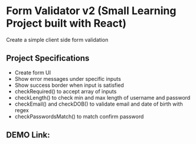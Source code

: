 # Form Validator v2 (Small Learning Project built with React)

Create a simple client side form validation

## Project Specifications

- Create form UI
- Show error messages under specific inputs
- Show success border when input is satisfied
- checkRequired() to accept array of inputs
- checkLength() to check min and max length of username and password
- checkEmail() and checkDOB() to validate email and date of birth with regex
- checkPasswordsMatch() to match confirm password

## DEMO Link:
